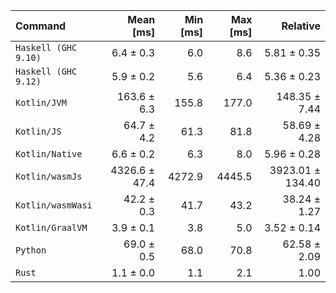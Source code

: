 | Command | Mean [ms] | Min [ms] | Max [ms] | Relative |
|:---|---:|---:|---:|---:|
| `Haskell (GHC 9.10)` | 6.4 ± 0.3 | 6.0 | 8.6 | 5.81 ± 0.35 |
| `Haskell (GHC 9.12)` | 5.9 ± 0.2 | 5.6 | 6.4 | 5.36 ± 0.23 |
| `Kotlin/JVM` | 163.6 ± 6.3 | 155.8 | 177.0 | 148.35 ± 7.44 |
| `Kotlin/JS` | 64.7 ± 4.2 | 61.3 | 81.8 | 58.69 ± 4.28 |
| `Kotlin/Native` | 6.6 ± 0.2 | 6.3 | 8.0 | 5.96 ± 0.28 |
| `Kotlin/wasmJs` | 4326.6 ± 47.4 | 4272.9 | 4445.5 | 3923.01 ± 134.40 |
| `Kotlin/wasmWasi` | 42.2 ± 0.3 | 41.7 | 43.2 | 38.24 ± 1.27 |
| `Kotlin/GraalVM` | 3.9 ± 0.1 | 3.8 | 5.0 | 3.52 ± 0.14 |
| `Python` | 69.0 ± 0.5 | 68.0 | 70.8 | 62.58 ± 2.09 |
| `Rust` | 1.1 ± 0.0 | 1.1 | 2.1 | 1.00 |

